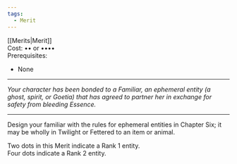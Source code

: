 ```yaml
---
tags:
  - Merit
---
```


[[Merits|Merit]]\
Cost: •• or ••••\
Prerequisites:
- None

---

_Your character has been bonded to a Familiar, an ephemeral entity (a ghost, spirit, or Goetia) that has agreed to partner her in exchange for safety from bleeding Essence._

---

Design your familiar with the rules for ephemeral entities in Chapter Six; it may be wholly in Twilight or Fettered to an item or animal.

Two dots in this Merit indicate a Rank 1 entity.\
Four dots indicate a Rank 2 entity.